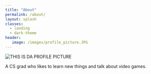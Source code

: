 ```yaml
---
title: "About"
permalink: /about/
layout: splash
classes:
  - landing
  - dark-theme
header:
   image: /images/profile_picture.JPG
---
```

![THIS IS DA PROFILE PICTURE](/images/profile_picture.JPG)

A CS grad who likes to learn new things and talk about video games.
